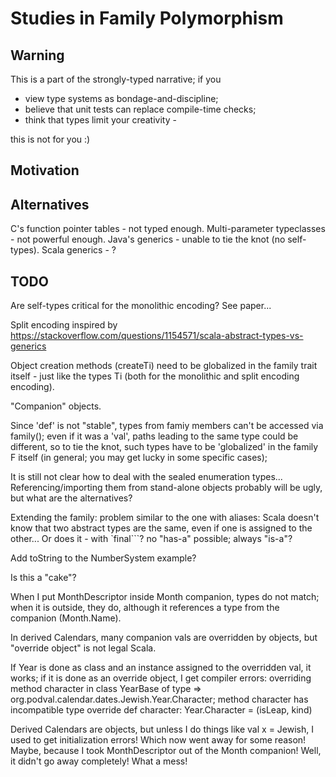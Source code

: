# Studies in Family Polymorphism

## Warning
This is a part of the strongly-typed narrative; if you
- view type systems as bondage-and-discipline;
- believe that unit tests can replace compile-time checks;
- think that types limit your creativity -

this is not for you :)

## Motivation 

## Alternatives

C's function pointer tables - not typed enough.
Multi-parameter typeclasses - not powerful enough.
Java's generics - unable to tie the knot (no self-types).
Scala generics - ?


## TODO

Are self-types critical for the monolithic encoding? See paper...

Split encoding inspired by
 https://stackoverflow.com/questions/1154571/scala-abstract-types-vs-generics

Object creation methods (createTi) need to be globalized in the family trait itself -
just like the types Ti (both for the monolithic and split encoding encoding).

"Companion" objects.
 
Since 'def' is not "stable", types from famiy members can't be accessed via family();
     even if it was a 'val', paths leading to the same type could be different,
     so to tie the knot, such types have to be 'globalized' in the family F itself (in general;
     you may get lucky in some specific cases);

It is still not clear how to deal with the sealed enumeration types...
     Referencing/importing them from stand-alone objects probably will be ugly, but what are the
     alternatives?

Extending the family:
  problem similar to the one with aliases: Scala doesn't know that two abstract types
    are the same, even if one is assigned to the other... Or does it - with `final```? 
  no "has-a" possible; always "is-a"?
  
Add toString to the NumberSystem example?

Is this a "cake"?

When I put MonthDescriptor inside Month companion, types do not match; when it is outside, they do, although it
    references a type from the companion (Month.Name).

In derived Calendars, many companion vals are overridden by objects, but "override object" is not legal Scala.

If Year is done as class and an instance assigned to the overridden val, it works;
if it is done as an override object, I get compiler errors:
   overriding method character in class YearBase of type => org.podval.calendar.dates.Jewish.Year.Character;
   method character has incompatible type
      override def character: Year.Character = (isLeap, kind)

Derived Calendars are objects, but unless I do things like val x = Jewish, I used to get initialization errors!
    Which now went away for some reason! Maybe, because I took MonthDescriptor out of the Month companion!
    Well, it didn't go away completely! What a mess!
